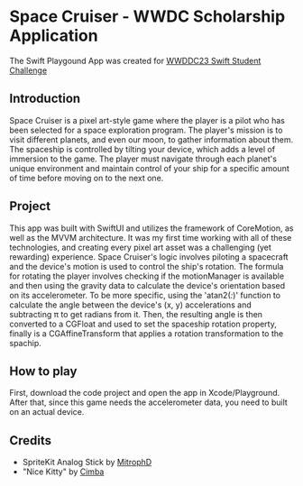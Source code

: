 # Space Cruiser - WWDC Scholarship Application 

The Swift Playgound App was created for <a href="https://developer.apple.com/wwdc23/swift-student-challenge/">WWDDC23 Swift Student Challenge</a>

## Introduction

Space Cruiser is a pixel art-style game where the player is a pilot who has been selected for a space exploration program. The player's mission is to visit different planets, and even our moon, to gather information about them. The spaceship is controlled by tilting your device, which adds a level of immersion to the game. The player must navigate through each planet's unique environment and maintain control of your ship for a specific amount of time before moving on to the next one.

## Project

This app was built with SwiftUI and utilizes the framework of CoreMotion, as well as the MVVM architecture. It was my first time working with all of these technologies, and creating every pixel art asset was a challenging (yet rewarding) experience.
Space Cruiser's logic involves piloting a spacecraft and the device's motion is used to control the ship's rotation. The formula for rotating the player involves checking if the motionManager is available and then using the gravity data to calculate the device's orientation based on its accelerometer. To be more specific, using the 'atan2(_:_)' function to calculate the angle between the device's (x, y) accelerations and subtracting π to get radians from it. Then, the resulting angle is then converted to a CGFloat and used to set the spaceship rotation property, finally is a CGAffineTransform that applies a rotation transformation to the spachip.  
   
## How to play

First, download the code project and open the app in Xcode/Playground. After that, since this game needs the accelerometer data, you need to built on an actual device.

## Credits
- SpriteKit Analog Stick by [MitrophD](https://github.com/MitrophD)
- "Nice Kitty" by [Cimba](https://cimba.newgrounds.com/)
